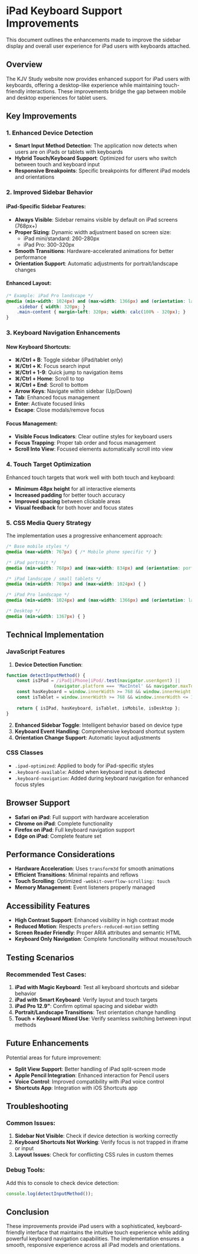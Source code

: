 # iPad Keyboard Support Improvements

This document outlines the enhancements made to improve the sidebar display and overall user experience for iPad users with keyboards attached.

## Overview

The KJV Study website now provides enhanced support for iPad users with keyboards, offering a desktop-like experience while maintaining touch-friendly interactions. These improvements bridge the gap between mobile and desktop experiences for tablet users.

## Key Improvements

### 1. Enhanced Device Detection

- **Smart Input Method Detection**: The application now detects when users are on iPads or tablets with keyboards
- **Hybrid Touch/Keyboard Support**: Optimized for users who switch between touch and keyboard input
- **Responsive Breakpoints**: Specific breakpoints for different iPad models and orientations

### 2. Improved Sidebar Behavior

#### iPad-Specific Sidebar Features:
- **Always Visible**: Sidebar remains visible by default on iPad screens (768px+)
- **Proper Sizing**: Dynamic width adjustment based on screen size:
  - iPad mini/standard: 260-280px
  - iPad Pro: 300-320px
- **Smooth Transitions**: Hardware-accelerated animations for better performance
- **Orientation Support**: Automatic adjustments for portrait/landscape changes

#### Enhanced Layout:
```css
/* Example: iPad Pro landscape */
@media (min-width: 1024px) and (max-width: 1366px) and (orientation: landscape) {
    .sidebar { width: 320px; }
    .main-content { margin-left: 320px; width: calc(100% - 320px); }
}
```

### 3. Keyboard Navigation Enhancements

#### New Keyboard Shortcuts:
- **⌘/Ctrl + B**: Toggle sidebar (iPad/tablet only)
- **⌘/Ctrl + K**: Focus search input
- **⌘/Ctrl + 1-9**: Quick jump to navigation items
- **⌘/Ctrl + Home**: Scroll to top
- **⌘/Ctrl + End**: Scroll to bottom
- **Arrow Keys**: Navigate within sidebar (Up/Down)
- **Tab**: Enhanced focus management
- **Enter**: Activate focused links
- **Escape**: Close modals/remove focus

#### Focus Management:
- **Visible Focus Indicators**: Clear outline styles for keyboard users
- **Focus Trapping**: Proper tab order and focus management
- **Scroll Into View**: Focused elements automatically scroll into view

### 4. Touch Target Optimization

Enhanced touch targets that work well with both touch and keyboard:
- **Minimum 48px height** for all interactive elements
- **Increased padding** for better touch accuracy
- **Improved spacing** between clickable areas
- **Visual feedback** for both hover and focus states

### 5. CSS Media Query Strategy

The implementation uses a progressive enhancement approach:

```css
/* Base mobile styles */
@media (max-width: 767px) { /* Mobile phone specific */ }

/* iPad portrait */
@media (min-width: 768px) and (max-width: 834px) and (orientation: portrait) { }

/* iPad landscape / small tablets */
@media (min-width: 769px) and (max-width: 1024px) { }

/* iPad Pro landscape */
@media (min-width: 1024px) and (max-width: 1366px) and (orientation: landscape) { }

/* Desktop */
@media (min-width: 1367px) { }
```

## Technical Implementation

### JavaScript Features

1. **Device Detection Function**:
```javascript
function detectInputMethod() {
    const isIPad = /iPad|iPhone|iPod/.test(navigator.userAgent) || 
                  (navigator.platform === 'MacIntel' && navigator.maxTouchPoints > 1);
    const hasKeyboard = window.innerWidth >= 768 && window.innerHeight >= 600;
    const isTablet = window.innerWidth >= 768 && window.innerWidth <= 1366;
    
    return { isIPad, hasKeyboard, isTablet, isMobile, isDesktop };
}
```

2. **Enhanced Sidebar Toggle**: Intelligent behavior based on device type
3. **Keyboard Event Handling**: Comprehensive keyboard shortcut system
4. **Orientation Change Support**: Automatic layout adjustments

### CSS Classes

- `.ipad-optimized`: Applied to body for iPad-specific styles
- `.keyboard-available`: Added when keyboard input is detected
- `.keyboard-navigation`: Added during keyboard navigation for enhanced focus styles

## Browser Support

- **Safari on iPad**: Full support with hardware acceleration
- **Chrome on iPad**: Complete functionality
- **Firefox on iPad**: Full keyboard navigation support
- **Edge on iPad**: Complete feature set

## Performance Considerations

- **Hardware Acceleration**: Uses `transform3d` for smooth animations
- **Efficient Transitions**: Minimal repaints and reflows
- **Touch Scrolling**: Optimized `-webkit-overflow-scrolling: touch`
- **Memory Management**: Event listeners properly managed

## Accessibility Features

- **High Contrast Support**: Enhanced visibility in high contrast mode
- **Reduced Motion**: Respects `prefers-reduced-motion` setting
- **Screen Reader Friendly**: Proper ARIA attributes and semantic HTML
- **Keyboard Only Navigation**: Complete functionality without mouse/touch

## Testing Scenarios

### Recommended Test Cases:

1. **iPad with Magic Keyboard**: Test all keyboard shortcuts and sidebar behavior
2. **iPad with Smart Keyboard**: Verify layout and touch targets
3. **iPad Pro 12.9"**: Confirm optimal spacing and sidebar width
4. **Portrait/Landscape Transitions**: Test orientation change handling
5. **Touch + Keyboard Mixed Use**: Verify seamless switching between input methods

## Future Enhancements

Potential areas for future improvement:
- **Split View Support**: Better handling of iPad split-screen mode
- **Apple Pencil Integration**: Enhanced interaction for Pencil users
- **Voice Control**: Improved compatibility with iPad voice control
- **Shortcuts App**: Integration with iOS Shortcuts app

## Troubleshooting

### Common Issues:

1. **Sidebar Not Visible**: Check if device detection is working correctly
2. **Keyboard Shortcuts Not Working**: Verify focus is not trapped in iframe or input
3. **Layout Issues**: Check for conflicting CSS rules in custom themes

### Debug Tools:

Add this to console to check device detection:
```javascript
console.log(detectInputMethod());
```

## Conclusion

These improvements provide iPad users with a sophisticated, keyboard-friendly interface that maintains the intuitive touch experience while adding powerful keyboard navigation capabilities. The implementation ensures a smooth, responsive experience across all iPad models and orientations.